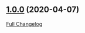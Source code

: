 ## [1.0.0](https://github.com/ugate/sqler-odbc/tree/v1.0.0) (2020-04-07)
[Full Changelog](https://github.com/ugate/sqler-odbc/compare/v1.0.0...v1.0.0)
